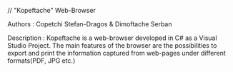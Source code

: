 // "Kopeftache" Web-Browser

Authors : Copetchi Stefan-Dragos & Dimoftache Serban

Description : Kopeftache is a web-browser developed in C# as a Visual Studio Project. The main features of the browser are the possibilities to export and print the information captured from web-pages under different formats(PDF, JPG etc.)

